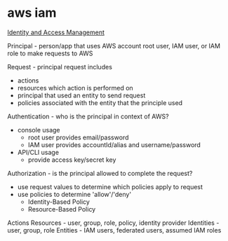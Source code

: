 # aws iam

[Identity and Access Management](https://docs.aws.amazon.com/IAM/latest/UserGuide/introduction.html)

Principal - person/app that uses AWS account root user, IAM user, or IAM role to make requests to AWS

Request - principal request includes
- actions
- resources which action is performed on
- principal that used an entity to send request
- policies associated with the entity that the principle used

Authentication - who is the principal in context of AWS?
- console usage
  - root user provides email/password
  - IAM user provides accountId/alias and username/password
- API/CLI usage
  - provide access key/secret key

Authorization - is the principal allowed to complete the request?
- use request values to determine which policies apply to request
- use policies to determine 'allow'/'deny'
  - Identity-Based Policy
  - Resource-Based Policy
  
Actions
Resources - user, group, role, policy, identity provider
Identities - user, group, role
Entities - IAM users, federated users, assumed IAM roles
